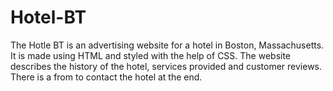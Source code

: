 # Hotel-BT

The Hotle BT is an advertising website for a hotel in Boston, Massachusetts. It is made using HTML and styled with the help of CSS. The website describes the history of the hotel, services provided and customer reviews. There is a from to contact the hotel at the end. 
